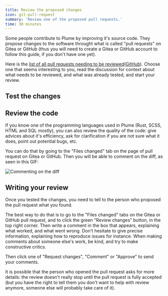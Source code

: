 ```yaml
---
title: Review the proposed changes
icon: git-pull-request
summary: 'Review one of the proposed pull requests.'
time: 30 minutes
---
```


Some people contribute to Plume by improving it's source code. They propose changes to the
software throught what is called "pull requests" on Gitea or GitHub (thus you will need to create a Gitea
or GitHub account to follow this guide, if you don't have one yet).

Here is the [list of all pull requests needing to be reviewed](https://git.joinplu.me/Plume/Plume/pulls?q=&labels=57)([GitHub](https://github.com/Plume-org/Plume/pulls?q=is%3Apr+is%3Aopen+sort%3Aupdated-desc+review%3Arequired+label%3A%22S%3A+Ready+for+review%22)).
Choose one that seems interesting to you, read the discussion for context about what needs to be reviewed,
and what was already tested, and start your review.

## Test the changes
<!-- This is no more available
Each pull request is deployed in live so that you can easily test the changes they bring.
The URL to access the test instance is `https://pr-XXX.joinplu.me/`, where `XXX` is the number
of the pull request (that is shown next to the title on Gitea or GitHub).

A list of all running test instances is also available on [pr-list.joinplu.me](https://joinplu.me). Only
five instances may run at the same time, to avoid to overload our server. If the instance you wanted to access
is not available, wait for the CI to run again (it will restart it), choose another pull request, or test it locally if you know how to do it.

A good start is to go to the test instance for your pull request, and to see if everything works as expected,
but also to try to find some corner cases that were not expected, and that may break something.

Don't hesitate to try the feature on different devices too, and from different browser, especially if it changes
the user interface.
-->
## Review the code

If you know one of the programming languages used in Plume (Rust, SCSS, HTML and SQL mostly), you can also review the quality
of the code: give advices about it's efficiency, ask for clarification if you are not sure what it does, point out potential
bugs, etc.

You can do that by going to the "Files changed" tab on the page of pull request on Gitea or GitHub. Then you will be able to comment on the
diff, as seen in this GIF:

![Commenting on the diff](/images/code-review.gif)

## Writing your review

Once you tested the changes, you need to tell to the person who proposed the pull request what you found.

The best way to do that is to go to the "Files changed" tabs on the Gitea or GitHub pull request, and to click the green "Review
changes" button, in the top right corner. Then write a comment in the box that appears, explaining what worked, and what went
wrong. Don't hesitate to give precise information, explaining how to reproduce issues for instance. When making comments
about someone else's work, be kind, and try to make constructive critics.

Then click one of "Request changes", "Comment" or "Approve" to send your comments.

It is possible that the person who opened the pull request asks for more details: the review doesn't really
stop until the pull request is fully accepted (but you have the right to tell them you don't want to help with
review anymore, someone else will probably take care of it).
